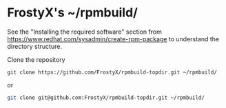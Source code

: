 # FrostyX's ~/rpmbuild/

See the "Installing the required software" section from
https://www.redhat.com/sysadmin/create-rpm-package
to understand the directory structure.


Clone the repository


```
git clone https://github.com/FrostyX/rpmbuild-topdir.git ~/rpmbuild/
```

or

```bash
git clone git@github.com:FrostyX/rpmbuild-topdir.git ~/rpmbuild/
```
